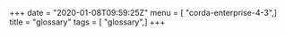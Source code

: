 +++
date = "2020-01-08T09:59:25Z"
menu = [ "corda-enterprise-4-3",]
title = "glossary"
tags = [ "glossary",]
+++


